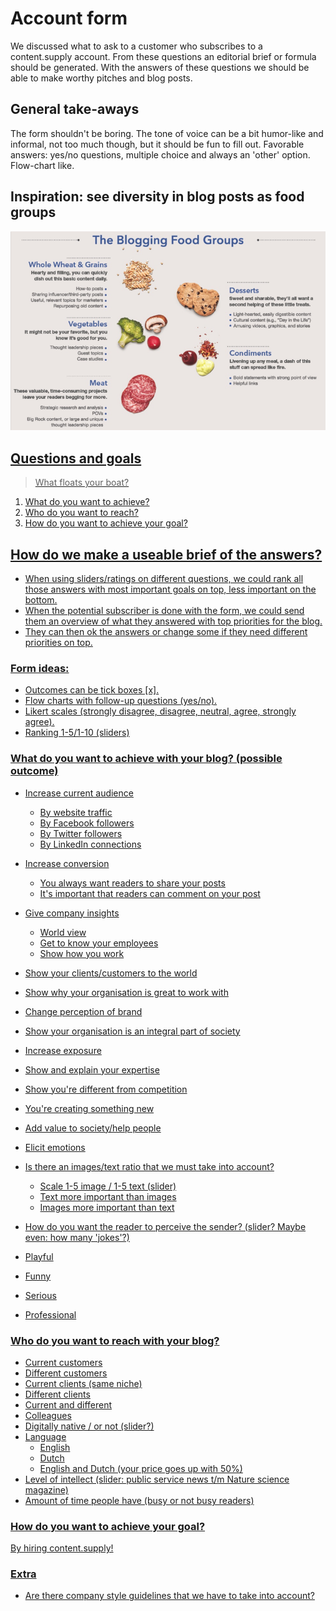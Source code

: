 # Account form

We discussed what to ask to a customer who subscribes to a content.supply account. From these questions an editorial brief or formula should be generated. With the answers of these questions we should be able to make worthy pitches and blog posts.

## General take-aways

The form shouldn't be boring. The tone of voice can be a bit humor-like and informal, not too much though, but it should be fun to fill out. Favorable answers: yes/no questions, multiple choice and always an 'other' option. Flow-chart like.

## Inspiration: see diversity in blog posts as food groups

<a href="http://www.socialfresh.com/content/uploads/2014/02/well-balanced-blog.jpg"><img src="the-blogging-food-groups.png" width="800">      


## Questions and goals

> What floats your boat?

1. What do you want to achieve?
2. Who do you want to reach?
3. How do you want to achieve your goal?


## How do we make a useable brief of the answers?

  * When using sliders/ratings on different questions, we could rank all those answers with most important goals on top, less important on the bottom.
  * When the potential subscriber is done with the form, we could send them an overview of what they answered with top priorities for the blog.
  * They can then ok the answers or change some if they need different priorities on top.

### Form ideas:
  * Outcomes can be tick boxes [x].
  * Flow charts with follow-up questions (yes/no).
  * Likert scales (strongly disagree, disagree, neutral, agree, strongly agree).
  * Ranking 1-5/1-10 (sliders)

### What do you want to achieve with your blog? (possible outcome)

* Increase current audience
  * By website traffic
  * By Facebook followers
  * By Twitter followers
  * By LinkedIn connections

* Increase conversion
  * You always want readers to share your posts
  * It's important that readers can comment on your post

* Give company insights
  * World view
  * Get to know your employees
  * Show how you work

* Show your clients/customers to the world
* Show why your organisation is great to work with
* Change perception of brand
* Show your organisation is an integral part of society
* Increase exposure
* Show and explain your expertise
* Show you're different from competition
* You're creating something new
* Add value to society/help people
* Elicit emotions

* Is there an images/text ratio that we must take into account?
  * Scale 1-5 image / 1-5 text (slider)
  * Text more important than images
  * Images more important than text   

* How do you want the reader to perceive the sender? (slider? Maybe even: how many 'jokes'?)
* Playful
* Funny
* Serious
* Professional

### Who do you want to reach with your blog?

* Current customers
* Different customers
* Current clients (same niche)
* Different clients
* Current and different
* Colleagues
* Digitally native / or not (slider?)
* Language
  * English
  * Dutch
  * English and Dutch (your price goes up with 50%)
* Level of intellect (slider: public service news t/m Nature science magazine)
* Amount of time people have (busy or not busy readers)

### How do you want to achieve your goal?

By hiring content.supply!

### Extra

* Are there company style guidelines that we have to take into account?
